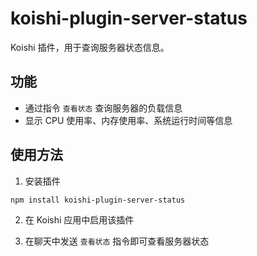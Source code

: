 # koishi-plugin-server-status

Koishi 插件，用于查询服务器状态信息。

## 功能

- 通过指令 `查看状态` 查询服务器的负载信息
- 显示 CPU 使用率、内存使用率、系统运行时间等信息

## 使用方法

1. 安装插件
```sh
npm install koishi-plugin-server-status
```

2. 在 Koishi 应用中启用该插件

3. 在聊天中发送 `查看状态` 指令即可查看服务器状态 